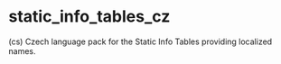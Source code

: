# static_info_tables_cz
(cs) Czech language pack for the Static Info Tables providing localized names.
